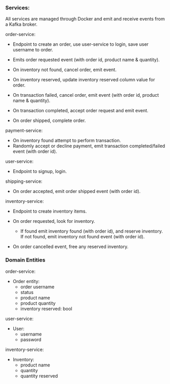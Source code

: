 ### Services:

All services are managed through Docker and emit and receive events from a Kafka broker.

order-service:

- Endpoint to create an order, use user-service to login, save user username to order.
- Emits order requested event (with order id, product name & quantity).

- On inventory not found, cancel order, emit event.
- On inventory reserved, update inventory reserved column value for order.

- On transaction failed, cancel order, emit event (with order id, product name & quantity).
- On transaction completed, accept order request and emit event.

- On order shipped, complete order.

payment-service:

- On inventory found attempt to perform transaction.
- Randomly accept or decline payment, emit transaction completed/failed event (with order id).

user-service:

- Endpoint to signup, login.

shipping-service:

- On order accepted, emit order shipped event (with order id).

inventory-service:

- Endpoint to create inventory items.
- On order requested, look for inventory.

  - If found emit inventory found (with order id), and reserve inventory. If not found, emit inventory not found event (with order id).

- On order cancelled event, free any reserved inventory.

### Domain Entities

order-service:

- Order entity:
  - order username
  - status
  - product name
  - product quantity
  - inventory reserved: bool

user-service:

- User:
  - username
  - password

inventory-service:

- Inventory:
  - product name
  - quantity
  - quantity reserved
